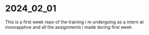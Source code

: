 # 2024_02_01
This is a first week repo of the training i m undergoing as a intern at innovapptive and all the assignments i made during first week
